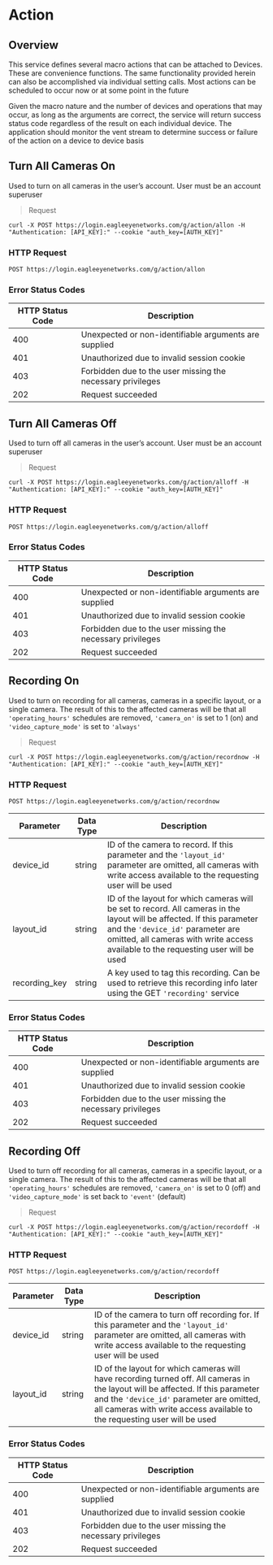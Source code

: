 # Action

<!--===================================================================-->
## Overview
<!--===================================================================-->

This service defines several macro actions that can be attached to <a class="definition" onclick="openModal('DOT-Device')">Devices</a>. These are convenience functions. The same functionality provided herein can also be accomplished via individual setting calls. Most actions can be scheduled to occur now or at some point in the future

Given the macro nature and the number of devices and operations that may occur, as long as the arguments are correct, the service will return success status code regardless of the result on each individual device. The application should monitor the vent stream to determine success or failure of the action on a device to device basis

<!--===================================================================-->
## Turn All Cameras On
<!--===================================================================-->

Used to turn on all cameras in the user’s account. User must be an account superuser

> Request

```shell
curl -X POST https://login.eagleeyenetworks.com/g/action/allon -H "Authentication: [API_KEY]:" --cookie "auth_key=[AUTH_KEY]"
```

### HTTP Request

`POST https://login.eagleeyenetworks.com/g/action/allon`

### Error Status Codes

HTTP Status Code | Description
---------------- | -----------
400	| Unexpected or non-identifiable arguments are supplied
401	| Unauthorized due to invalid session cookie
403	| Forbidden due to the user missing the necessary privileges
202	| Request succeeded

<!--===================================================================-->
## Turn All Cameras Off
<!--===================================================================-->

Used to turn off all cameras in the user’s account. User must be an account superuser

> Request

```shell
curl -X POST https://login.eagleeyenetworks.com/g/action/alloff -H "Authentication: [API_KEY]:" --cookie "auth_key=[AUTH_KEY]"
```

### HTTP Request

`POST https://login.eagleeyenetworks.com/g/action/alloff`

### Error Status Codes

HTTP Status Code | Description
---------------- | -----------
400	| Unexpected or non-identifiable arguments are supplied
401	| Unauthorized due to invalid session cookie
403	| Forbidden due to the user missing the necessary privileges
202	| Request succeeded

<!--===================================================================-->
## Recording On
<!--===================================================================-->

Used to turn on recording for all cameras, cameras in a specific layout, or a single camera. The result of this to the affected cameras will be that all `'operating_hours'` schedules are removed, `'camera_on'` is set to 1 (on) and `'video_capture_mode'` is set to `'always'`

> Request

```shell
curl -X POST https://login.eagleeyenetworks.com/g/action/recordnow -H "Authentication: [API_KEY]:" --cookie "auth_key=[AUTH_KEY]"
```

### HTTP Request

`POST https://login.eagleeyenetworks.com/g/action/recordnow`

Parameter     | Data Type | Description
---------     | --------- | -----------
device_id     | string    | ID of the camera to record. If this parameter and the `'layout_id'` parameter are omitted, all cameras with write access available to the requesting user will be used
layout_id     | string    | ID of the layout for which cameras will be set to record. All cameras in the layout will be affected. If this parameter and the `'device_id'` parameter are omitted, all cameras with write access available to the requesting user will be used
recording_key | string    | A key used to tag this recording. Can be used to retrieve this recording info later using the GET `'recording'` service

### Error Status Codes

HTTP Status Code | Description
---------------- | -----------
400	| Unexpected or non-identifiable arguments are supplied
401	| Unauthorized due to invalid session cookie
403	| Forbidden due to the user missing the necessary privileges
202	| Request succeeded

<!--===================================================================-->
## Recording Off
<!--===================================================================-->

Used to turn off recording for all cameras, cameras in a specific layout, or a single camera. The result of this to the affected cameras will be that all `'operating_hours'` schedules are removed, `'camera_on'` is set to 0 (off) and `'video_capture_mode'` is set back to `'event'` (default)

> Request

```shell
curl -X POST https://login.eagleeyenetworks.com/g/action/recordoff -H "Authentication: [API_KEY]:" --cookie "auth_key=[AUTH_KEY]"
```

### HTTP Request

`POST https://login.eagleeyenetworks.com/g/action/recordoff`

Parameter | Data Type | Description
--------- | --------- | -----------
device_id | string    | ID of the camera to turn off recording for. If this parameter and the `'layout_id'` parameter are omitted, all cameras with write access available to the requesting user will be used
layout_id | string    | ID of the layout for which cameras will have recording turned off. All cameras in the layout will be affected. If this parameter and the `'device_id'` parameter are omitted, all cameras with write access available to the requesting user will be used

### Error Status Codes

HTTP Status Code | Description
---------------- | -----------
400	| Unexpected or non-identifiable arguments are supplied
401	| Unauthorized due to invalid session cookie
403	| Forbidden due to the user missing the necessary privileges
202	| Request succeeded
